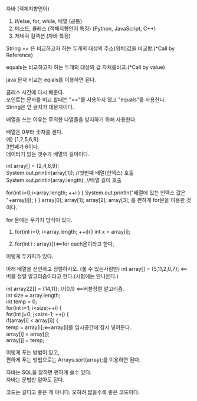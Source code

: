  자바 (객체지향언어)
1. if/else, for, while, 배열 (공통)
2. 메소드, 클레스 (객체지향언어 특징)
        (Python, JavaScript, C++)
3. 제네릭 컬렉션 (자바 특징)

String == 은 비교하고자 하는 두개의 대상의 주소(위치)값을 비교함.(*Call by Reference)

equals는 비교하고자 하는 두개의 대상의 갑 자체를비교.(*Call by value)

java 문자 비교는 eqials를 이용하면 된다.

클래스 시간에 다시 배운다.  
포인트는 문자를 비교 할때는 "=="를 사용하지 않고 "equals"를 사용한다.  
String은 앞 글자가 대문자이다.

배열을 쓰는 이유는 무의한 나열들을 방지하기 위해 사용한다.

배열은 0부터 숫자를 센다.  
예) {1,2,5,6,8}  
3번째가 6이다.  
데이터기 있는 갯수가 배열의 길이이다.

int array[] = {2,4,6,9};  
System.out.println(array[1]); //첫번째 배열(인덱스) 호출    
System.out.println(array.length); //배열 길이 호출  

for(int i=0;i<array.length; ++i ) {
			System.out.println("배열에 있는 인덱스 값은 "+array[i]);
}
}
array[0];
array[1];
array[2];
array[3]; 를 편하게 for문을 이용한 것이다.

for 문에는 두가지 방식이 있다.
1. for(int i=0; i<array.length; ++i){}
    int x = array[i];

2. for(int i : array){}<==for each문이라고 한다,

이렇게 두가지가 있다.

아래 배열을 선언하고 정렬하시오. (풀 수 있는사람만)
int array[] = {5,11,2,0,7}; <== 버블 정렬 알고리즘이라고 한다.(시험에는 안나온다.)

int array22[] = {14,11}; //{0,1} <==버블정렬 알고리즘.  
			int size = array.length;  
			int temp = 0;  
			for(int i=1; i<size;++i) {  
				for(int j=0; j<size-1; ++j) {  
					if(array[i] < array[i]) {  
						temp = array[i];<==array[i]를 임시공간에 잠시 넣어둔다.  
						array[i] = array[j];  
						array[j] = temp;  

이렇게 푸는 방법이 있고,  
편하게 푸는 방법으로는 Arrays.sort(array);를 이용하면 된다.


자바는 SQL을 잘하면 편하게 쓸수 있다.  
자바는 문법만 알아도 된다.

코드는 길다고 좋은 게 아니다.
오히려 짧을수록 좋은 코드이다.


